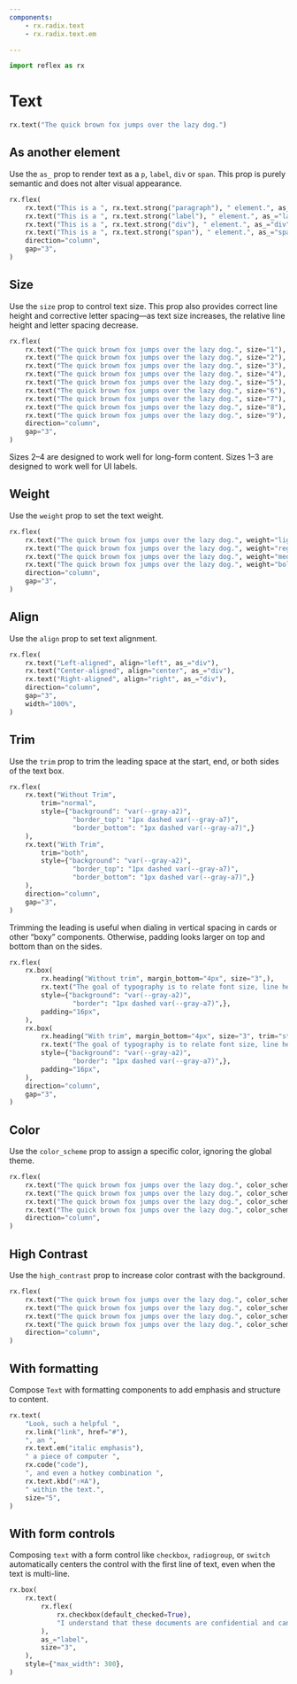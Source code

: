 ```yaml
---
components:
    - rx.radix.text
    - rx.radix.text.em

---
```


```python exec
import reflex as rx
```

# Text

```python demo
rx.text("The quick brown fox jumps over the lazy dog.")
```

## As another element

Use the `as_` prop to render text as a `p`, `label`, `div` or `span`. This prop is purely semantic and does not alter visual appearance.

```python demo
rx.flex(
    rx.text("This is a ", rx.text.strong("paragraph"), " element.", as_="p"),
    rx.text("This is a ", rx.text.strong("label"), " element.", as_="label"),
    rx.text("This is a ", rx.text.strong("div"), " element.", as_="div"),
    rx.text("This is a ", rx.text.strong("span"), " element.", as_="span"),
    direction="column",
    gap="3",
)             
```

## Size

Use the `size` prop to control text size. This prop also provides correct line height and corrective letter spacing—as text size increases, the relative line height and letter spacing decrease.


```python demo
rx.flex(
    rx.text("The quick brown fox jumps over the lazy dog.", size="1"),
    rx.text("The quick brown fox jumps over the lazy dog.", size="2"),
    rx.text("The quick brown fox jumps over the lazy dog.", size="3"),
    rx.text("The quick brown fox jumps over the lazy dog.", size="4"),
    rx.text("The quick brown fox jumps over the lazy dog.", size="5"),
    rx.text("The quick brown fox jumps over the lazy dog.", size="6"),
    rx.text("The quick brown fox jumps over the lazy dog.", size="7"),
    rx.text("The quick brown fox jumps over the lazy dog.", size="8"),
    rx.text("The quick brown fox jumps over the lazy dog.", size="9"),
    direction="column",
    gap="3",
)
```

Sizes 2–4 are designed to work well for long-form content. Sizes 1–3 are designed to work well for UI labels.


## Weight

Use the `weight` prop to set the text weight.

```python demo
rx.flex(
    rx.text("The quick brown fox jumps over the lazy dog.", weight="light", as_="div"),
    rx.text("The quick brown fox jumps over the lazy dog.", weight="regular", as_="div"),
    rx.text("The quick brown fox jumps over the lazy dog.", weight="medium", as_="div"),
    rx.text("The quick brown fox jumps over the lazy dog.", weight="bold", as_="div"),
    direction="column",
    gap="3",
)
```


## Align

Use the `align` prop to set text alignment.


```python demo
rx.flex(
    rx.text("Left-aligned", align="left", as_="div"),
    rx.text("Center-aligned", align="center", as_="div"),
    rx.text("Right-aligned", align="right", as_="div"),
    direction="column",
    gap="3",
    width="100%",
)
```


## Trim

Use the `trim` prop to trim the leading space at the start, end, or both sides of the text box.


```python demo
rx.flex(
    rx.text("Without Trim",
        trim="normal",
        style={"background": "var(--gray-a2)",
                "border_top": "1px dashed var(--gray-a7)",
                "border_bottom": "1px dashed var(--gray-a7)",}
    ),
    rx.text("With Trim",
        trim="both",
        style={"background": "var(--gray-a2)",
                "border_top": "1px dashed var(--gray-a7)",
                "border_bottom": "1px dashed var(--gray-a7)",}
    ),
    direction="column",
    gap="3",
)
```


Trimming the leading is useful when dialing in vertical spacing in cards or other “boxy” components. Otherwise, padding looks larger on top and bottom than on the sides.


```python demo
rx.flex(
    rx.box(
        rx.heading("Without trim", margin_bottom="4px", size="3",),
        rx.text("The goal of typography is to relate font size, line height, and line width in a proportional way that maximizes beauty and makes reading easier and more pleasant."),
        style={"background": "var(--gray-a2)", 
                "border": "1px dashed var(--gray-a7)",},
        padding="16px",
    ),
    rx.box(
        rx.heading("With trim", margin_bottom="4px", size="3", trim="start"),
        rx.text("The goal of typography is to relate font size, line height, and line width in a proportional way that maximizes beauty and makes reading easier and more pleasant."),
        style={"background": "var(--gray-a2)", 
                "border": "1px dashed var(--gray-a7)",},
        padding="16px",
    ),
    direction="column",
    gap="3",
)
```

## Color

Use the `color_scheme` prop to assign a specific color, ignoring the global theme.


```python demo
rx.flex(
    rx.text("The quick brown fox jumps over the lazy dog.", color_scheme="indigo"),
    rx.text("The quick brown fox jumps over the lazy dog.", color_scheme="cyan"),
    rx.text("The quick brown fox jumps over the lazy dog.", color_scheme="crimson"),
    rx.text("The quick brown fox jumps over the lazy dog.", color_scheme="orange"),
    direction="column",
)
```

## High Contrast

Use the `high_contrast` prop to increase color contrast with the background.


```python demo
rx.flex(
    rx.text("The quick brown fox jumps over the lazy dog.", color_scheme="indigo", high_contrast=True),
    rx.text("The quick brown fox jumps over the lazy dog.", color_scheme="cyan", high_contrast=True),
    rx.text("The quick brown fox jumps over the lazy dog.", color_scheme="crimson", high_contrast=True),
    rx.text("The quick brown fox jumps over the lazy dog.", color_scheme="orange", high_contrast=True),
    direction="column",
)
```


## With formatting

Compose `Text` with formatting components to add emphasis and structure to content.

```python demo
rx.text(
    "Look, such a helpful ",
    rx.link("link", href="#"),
    ", an ",
    rx.text.em("italic emphasis"),
    " a piece of computer ",
    rx.code("code"),
    ", and even a hotkey combination ",
    rx.text.kbd("⇧⌘A"),
    " within the text.",
    size="5",
)
```


## With form controls

Composing `text` with a form control like `checkbox`, `radiogroup`, or `switch` automatically centers the control with the first line of text, even when the text is multi-line.


```python demo
rx.box(
    rx.text(
        rx.flex(
            rx.checkbox(default_checked=True),
            "I understand that these documents are confidential and cannot be shared with a third party.",
        ),
        as_="label",
        size="3",
    ),
    style={"max_width": 300},
)
```